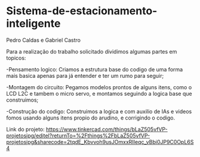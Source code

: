 # Sistema-de-estacionamento-inteligente
Pedro Caldas e Gabriel Castro

 Para a realização do trabalho solicitado dividimos algumas partes em topicos:
 
   -Pensamento logico: Criamos a estrutura base do codigo de uma forma mais basica apenas para já entender e ter um rumo para seguir;
   
   -Montagem do circuito: Pegamos modelos prontos de alguns itens, como o LCD L2C e tambem o micro servo, e montamos seguindo a logica base que construimos;
   
   -Construção do codigo: Construimos a logica e com auxilio de IAs e videos fomos usando alguns itens propio do arudino, e corrigindo o codigo. 


Link do projeto: https://www.tinkercad.com/things/bLaZ505vfVP-projetosipg/editel?returnTo=%2Fthings%2FbLaZ505vfVP-projetosipg&sharecode=2tqdE_Kbvvoh9usJOmxxRIIeqc_vBbi0JP9C0OpL6S4
